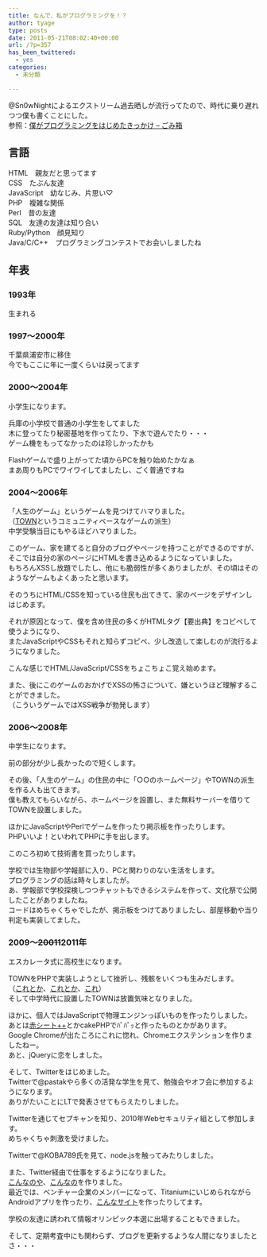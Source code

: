 ```yaml
---
title: なんで、私がプログラミングを！？
author: tyage
type: posts
date: 2011-05-21T08:02:40+00:00
url: /?p=357
has_been_twittered:
  - yes
categories:
  - 未分類

---
```

<p>@Sn0wNightによるエクストリーム過去晒しが流行ってたので、時代に乗り遅れつつ僕も書くことにした。<br />
参照：<a href="http://b.zero-signal.net/?p=1704">僕がプログラミングをはじめたきっかけ &#8211; ごみ箱</a></p>
<h2>言語</h2>
<p>HTML　親友だと思ってます<br />
CSS　たぶん友達<br />
JavaScript　幼なじみ、片思い♡<br />
PHP　複雑な関係<br />
Perl　昔の友達<br />
SQL　友達の友達は知り合い<br />
Ruby/Python　顔見知り<br />
Java/C/C++　プログラミングコンテストでお会いしましたね<br />
<!--more--></p>
<h2>年表</h2>
<h3>1993年</h3>
<p>生まれる</p>
<h3>1997～2000年</h3>
<p>千葉県浦安市に移住<br />
今でもここに年に一度くらいは戻ってます</p>
<h3>2000～2004年</h3>
<p> 小学生になります。</p>
<p>兵庫の小学校で普通の小学生をしてました<br />
木に登ってたり秘密基地を作ってたり、下水で遊んでたり・・・<br />
ゲーム機をもってなかったのは珍しかったかも</p>
<p>Flashゲームで盛り上がってた頃からPCを触り始めたかなぁ<br />
まあ周りもPCでワイワイしてましたし、ごく普通ですね</p>
<h3>2004～2006年</h3>
<p>「人生のゲーム」というゲームを見つけてハマりました。<br />
（<a href="http://brassiere.jp/02cgi/09.html">TOWN</a>というコミュニティベースなゲームの派生）<br />
中学受験当日にもやるほどハマりました。</p>
<p>このゲーム、家を建てると自分のブログやページを持つことができるのですが、<br />
そこでは自分の家のページにHTMLを書き込めるようになっていました。<br />
もちろんXSSし放題でしたし、他にも脆弱性が多くありましたが、その頃はそのようなゲームもよくあったと思います。</p>
<p>そのうちにHTML/CSSを知っている住民も出てきて、家のページをデザインしはじめます。</p>
<p>それが原因となって、僕を含め住民の多くがHTMLタグ【要出典】をコピペして使うようになり、<br />
またJavaScriptやCSSもそれと知らずコピペ、少し改造して楽しむのが流行るようになりました。</p>
<p>こんな感じでHTML/JavaScript/CSSをちょこちょこ覚え始めます。</p>
<p>また、後にこのゲームのおかげでXSSの怖さについて、嫌というほど理解することができました。<br />
（こういうゲームではXSS戦争が勃発します）</p>
<h3>2006～2008年</h3>
<p>中学生になります。</p>
<p>前の部分が少し長かったので短くします。</p>
<p>その後、「人生のゲーム」の住民の中に「○○のホームページ」やTOWNの派生を作る人も出てきます。<br />
僕も教えてもらいながら、ホームページを設置し、また無料サーバーを借りてTOWNを設置しました。</p>
<p>ほかにJavaScriptやPerlでゲームを作ったり掲示板を作ったりします。<br />
PHPいいよ！といわれてPHPに手を出します。</p>
<p>このころ初めて技術書を買ったりします。</p>
<p>学校では生物部や学報部に入り、PCと関わりのない生活をします。<br />
プログラミングの話は時々しましたが。<br />
あ、学報部で学校探検しつつチャットもできるシステムを作って、文化祭で公開したことがありましたね。<br />
コードはめちゃくちゃでしたが、掲示板をつけてありましたし、部屋移動や当り判定も実装してました。</p>
<h3>2009～<s>20011</s>2011年</h3>
<p>エスカレータ式に高校生になります。</p>
<p>TOWNをPHPで実装しようとして挫折し、残骸をいくつも生みだします。<br />
（<a href="http://tyage.sakura.ne.jp/town_first/">これとか</a>、<a href="http://tyage.sakura.ne.jp/town/">これとか</a>、<a href="http://tyage.sakura.ne.jp/town_dev/">これ</a>）<br />
そして中学時代に設置したTOWNは放置気味となりました。</p>
<p>ほかに、個人ではJavaScriptで物理エンジンっぽいものを作ったりしました。<br />
あとは<a href="http://tyage.sakura.ne.jp/akasheet/">赤シート++</a>とかcakePHPでﾊﾟﾊﾟｯと作ったものとかがあります。<br />
Google Chromeが出たころにこれに惚れ、Chromeエクステンションを作りましたねー。<br />
あと、jQueryに恋をしました。</p>
<p>そして、Twitterをはじめました。<br />
Twitterで@pastakやら多くの活発な学生を見て、勉強会やオフ会に参加するようになります。<br />
ありがたいことにLTで発表させてもらえたりしました。</p>
<p>Twitterを通じてセプキャンを知り、2010年Webセキュリティ組として参加します。<br />
めちゃくちゃ刺激を受けました。</p>
<p>Twitterで@KOBA789氏を見て、node.jsを触ってみたりしました。</p>
<p>また、Twitter経由で仕事をするようになりました。<br />
<a href="http://tsukulog.info/">こんなのや</a>、<a href="http://skype-skype.com/">こんなの</a>を作りました。<br />
最近では、ベンチャー企業のメンバーになって、TitaniumにいじめられながらAndroidアプリを作ったり、<a href="http://careergirl.tv/">こんなサイト</a>を作ったりしてます。</p>
<p>学校の友達に誘われて情報オリンピック本選に出場することもできました。</p>
<p>そして、定期考査中にも関わらず、ブログを更新するような人間になりましたとさ・・・</p>
